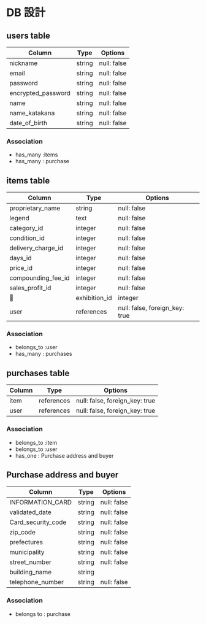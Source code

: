 # DB 設計

## users table

| Column             | Type                | Options                 |
|--------------------|---------------------|-------------------------|
| nickname           | string              | null: false             |
| email              | string              | null: false             |
| password           | string              | null: false             |
| encrypted_password | string              | null: false             |
| name               | string              | null: false             |
| name_katakana      | string              | null: false             |
| date_of_birth      | string              | null: false             |

### Association

* has_many :items
* has_many : purchase


## items table
| Column                | Type                | Options                                  |
|--------------------   |---------------------|-------------------------                 |
| proprietary_name      | string              | null: false                              |
| legend                | text                | null: false                              |
| category_id           | integer             | null: false                              |
| condition_id          | integer             | null: false                              |
| delivery_charge_id    | integer             | null: false                              |
| days_id               | integer             | null: false                              |
| price_id              | integer             | null: false                              |
| compounding_fee_id    | integer             | null: false                              |
| sales_profit_id       | integer             | null: false                              |
| exhibition_id         | integer             | null: false                              |
| user                  | references          | null: false, foreign_key: true           |

### Association

- belongs_to :user
- has_many : purchases


##  purchases table

| Column      | Type       | Options                        |
|-------------|------------|-------------------             |
| item        | references | null: false, foreign_key: true |
| user        | references | null: false, foreign_key: true |

### Association

- belongs_to :item
- belongs_to :user
- has_one : Purchase address and buyer


## Purchase address and buyer
| Column             | Type       | Options           |
|-------------       |------------|-------------------|
| INFORMATION_CARD   | string     | null: false       |
| validated_date     | string     | null: false       |
|	Card_security_code | string     | null: false       |
| zip_code           | string     | null: false       |
| prefectures        | string     | null: false       |
| municipality       | string     | null: false       |
| street_number      | string     | null: false       |
| building_name      | string     |                   |
| telephone_number   | string     | null: false       |

### Association
- belongs to : purchase